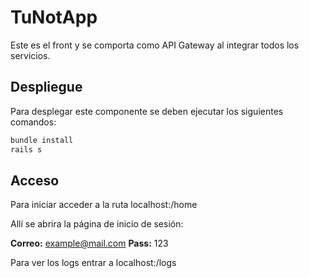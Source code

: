 # TuNotApp

Este es el front y se comporta como API Gateway al integrar todos los servicios.

## Despliegue

Para desplegar este componente se deben ejecutar los siguientes comandos:

```bash
bundle install
rails s
```

## Acceso

Para iniciar acceder a la ruta localhost:<puerto>/home
  
Allí se abrira la página de inicio de sesión:

**Correo:** example@mail.com
**Pass:** 123

Para ver los logs entrar a localhost:<puerto>/logs
